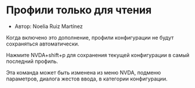 # Профили только для чтения

* Автор: Noelia Ruiz Martínez

Когда включено это дополнение, профили конфигурации не будут сохраняться
автоматически.

Нажмите NVDA+shift+p для сохранения текущей конфигурации в самый последний
профиль.

Эта команда может быть изменена из меню NVDA, подменю параметров, диалога
жестов ввода, в категории конфигурации.
